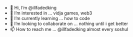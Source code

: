 - 👋 Hi, I’m @illfadedking
- 👀 I’m interested in ... vidja games, web3
- 🌱 I’m currently learning ... how to code
- 💞️ I’m looking to collaborate on ... nothing until i get better
- 📫 How to reach me ... @illfadedking almost every soshul

<!---
illfadedking/illfadedking is a ✨ special ✨ repository because its `README.md` (this file) appears on your GitHub profile.
You can click the Preview link to take a look at your changes.
--->
